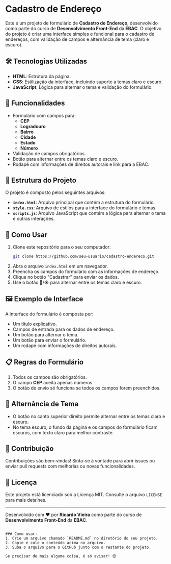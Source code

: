 # Cadastro de Endereço

Este é um projeto de formulário de **Cadastro de Endereço**, desenvolvido como parte do curso de **Desenvolvimento Front-End** da **EBAC**. O objetivo do projeto é criar uma interface simples e funcional para o cadastro de endereços, com validação de campos e alternância de tema (claro e escuro).

## 🛠️ Tecnologias Utilizadas

- **HTML**: Estrutura da página.
- **CSS**: Estilização da interface, incluindo suporte a temas claro e escuro.
- **JavaScript**: Lógica para alternar o tema e validação do formulário.

## 🎯 Funcionalidades

- Formulário com campos para:
  - **CEP**
  - **Logradouro**
  - **Bairro**
  - **Cidade**
  - **Estado**
  - **Número**
- Validação de campos obrigatórios.
- Botão para alternar entre os temas claro e escuro.
- Rodapé com informações de direitos autorais e link para a EBAC.

## 📂 Estrutura do Projeto

O projeto é composto pelos seguintes arquivos:

- **`index.html`**: Arquivo principal que contém a estrutura do formulário.
- **`style.css`**: Arquivo de estilos para a interface do formulário e temas.
- **`scripts.js`**: Arquivo JavaScript que contém a lógica para alternar o tema e outras interações.

## 🚀 Como Usar

1. Clone este repositório para o seu computador:
   ```bash
   git clone https://github.com/seu-usuario/cadastro-endereco.git
   ```
2. Abra o arquivo `index.html` em um navegador.
3. Preencha os campos do formulário com as informações de endereço.
4. Clique no botão "Cadastrar" para enviar os dados.
5. Use o botão 🌙/☀️ para alternar entre os temas claro e escuro.

## 🖼️ Exemplo de Interface

A interface do formulário é composta por:

- Um título explicativo.
- Campos de entrada para os dados de endereço.
- Um botão para alternar o tema.
- Um botão para enviar o formulário.
- Um rodapé com informações de direitos autorais.

## 📋 Regras do Formulário

1. Todos os campos são obrigatórios.
2. O campo **CEP** aceita apenas números.
3. O botão de envio só funciona se todos os campos forem preenchidos.

## 🌙 Alternância de Tema

- O botão no canto superior direito permite alternar entre os temas claro e escuro.
- No tema escuro, o fundo da página e os campos do formulário ficam escuros, com texto claro para melhor contraste.

## 🤝 Contribuição

Contribuições são bem-vindas! Sinta-se à vontade para abrir issues ou enviar pull requests com melhorias ou novas funcionalidades.

## 📜 Licença

Este projeto está licenciado sob a Licença MIT. Consulte o arquivo `LICENSE` para mais detalhes.

---

Desenvolvido com ❤️ por **Ricardo Vieira** como parte do curso de **Desenvolvimento Front-End** da **EBAC**.
```

### Como usar:
1. Crie um arquivo chamado `README.md` no diretório do seu projeto.
2. Copie e cole o conteúdo acima no arquivo.
3. Suba o arquivo para o GitHub junto com o restante do projeto.

Se precisar de mais alguma coisa, é só avisar! 😊
